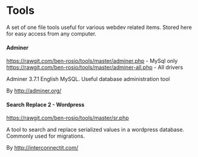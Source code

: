 Tools
=====

A set of one file tools useful for various webdev related items.  Stored here for easy access from any computer.


#### Adminer

https://rawgit.com/ben-rosio/tools/master/adminer.php - MySql only  
https://rawgit.com/ben-rosio/tools/master/adminer-all.php - All drivers

Adminer 3.7.1 English MySQL.  Useful database administration tool

By http://adminer.org/

#### Search Replace 2 - Wordpress

https://rawgit.com/ben-rosio/tools/master/sr.php

A tool to search and replace serialized values in a wordpress database.  Commonly used for migrations.

By http://interconnectit.com/